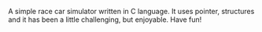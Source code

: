 A simple race car simulator written in C language. It uses pointer, structures and it has been a little challenging, but enjoyable. Have fun!
